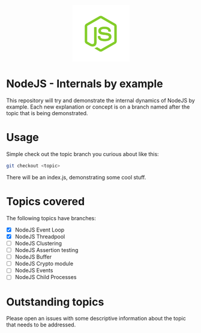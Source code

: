 <div align="center">
    <img src="./asset/nodejs.png" width="30%" height="30%"/>
</div>

# NodeJS - Internals by example

This repository will try and demonstrate the internal dynamics of NodeJS by example. Each new explanation or concept is on a branch named after the topic that is being demonstrated.

# Usage

Simple check out the topic branch you curious about like this:

```sh
git checkout <topic>
```

There will be an index.js, demonstrating some cool stuff.

# Topics covered

The following topics have branches:

- [x] NodeJS Event Loop
- [x] NodeJS Threadpool
- [ ] NodeJS Clustering
- [ ] NodeJS Assertion testing
- [ ] NodeJS Buffer
- [ ] NodeJS Crypto module
- [ ] NodeJS Events
- [ ] NodeJS Child Processes

# Outstanding topics

Please open an issues with some descriptive information about the topic that needs to be addressed.